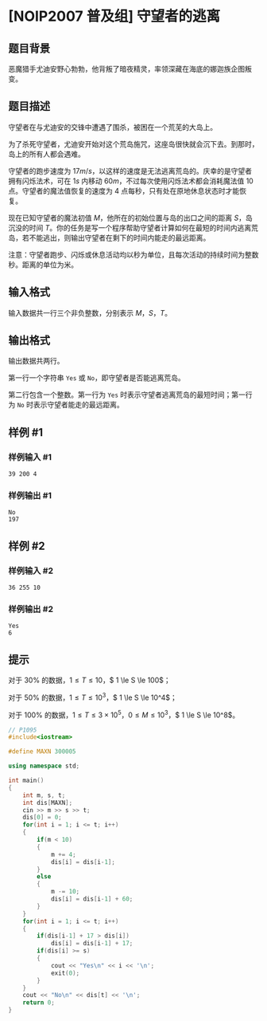 # [NOIP2007 普及组] 守望者的逃离

## 题目背景

恶魔猎手尤迪安野心勃勃，他背叛了暗夜精灵，率领深藏在海底的娜迦族企图叛变。

## 题目描述

守望者在与尤迪安的交锋中遭遇了围杀，被困在一个荒芜的大岛上。

为了杀死守望者，尤迪安开始对这个荒岛施咒，这座岛很快就会沉下去。到那时，岛上的所有人都会遇难。

守望者的跑步速度为 $17m/s$，以这样的速度是无法逃离荒岛的。庆幸的是守望者拥有闪烁法术，可在 $1s$ 内移动 $60m$，不过每次使用闪烁法术都会消耗魔法值 $10$ 点。守望者的魔法值恢复的速度为 $4$ 点每秒，只有处在原地休息状态时才能恢复。

现在已知守望者的魔法初值 $M$，他所在的初始位置与岛的出口之间的距离 $S$，岛沉没的时间 $T$。你的任务是写一个程序帮助守望者计算如何在最短的时间内逃离荒岛，若不能逃出，则输出守望者在剩下的时间内能走的最远距离。

注意：守望者跑步、闪烁或休息活动均以秒为单位，且每次活动的持续时间为整数秒。距离的单位为米。

## 输入格式

输入数据共一行三个非负整数，分别表示 $M$，$S$，$T$。

## 输出格式

输出数据共两行。

第一行一个字符串 $\texttt{Yes}$ 或 $\texttt{No}$，即守望者是否能逃离荒岛。

第二行包含一个整数。第一行为 $\texttt{Yes}$ 时表示守望者逃离荒岛的最短时间；第一行为 $\texttt{No}$ 时表示守望者能走的最远距离。

## 样例 #1

### 样例输入 #1

```
39 200 4
```

### 样例输出 #1

```
No
197
```

## 样例 #2

### 样例输入 #2

```
36 255 10
```

### 样例输出 #2

```
Yes
6
```

## 提示

对于 $30\%$ 的数据，$1  \le  T   \le  10$，$ 1   \le   S   \le  100$；

对于 $50\%$ 的数据，$1   \le  T   \le   10^3$，$ 1   \le  S  \le   10^4$；

对于 $100\%$ 的数据，$1   \le   T   \le   3\times  10^5$，$0   \le   M   \le   10^3$，$ 1   \le  S   \le   10^8$。

```cpp
// P1095
#include<iostream>

#define MAXN 300005

using namespace std;

int main()
{
    int m, s, t;
    int dis[MAXN];
    cin >> m >> s >> t;
    dis[0] = 0;
    for(int i = 1; i <= t; i++)
    {
        if(m < 10)
        {
            m += 4;
            dis[i] = dis[i-1];
        }
        else
        {
            m -= 10;
            dis[i] = dis[i-1] + 60;
        }
    }
    for(int i = 1; i <= t; i++)
    {
        if(dis[i-1] + 17 > dis[i])
            dis[i] = dis[i-1] + 17;
        if(dis[i] >= s)
        {
            cout << "Yes\n" << i << '\n';
            exit(0);
        }
    }
    cout << "No\n" << dis[t] << '\n';
    return 0;
}
```
